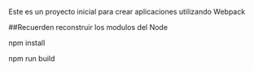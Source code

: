 Este es un proyecto inicial para crear aplicaciones utilizando Webpack

##Recuerden reconstruir los modulos del Node

npm install

npm run build